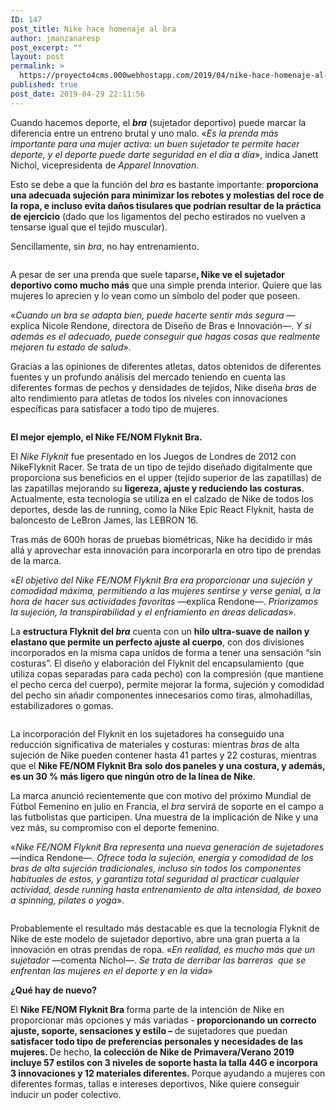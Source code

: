 ```yaml
---
ID: 147
post_title: Nike hace homenaje al bra
author: jmanzanaresp
post_excerpt: ""
layout: post
permalink: >
  https://proyecto4cms.000webhostapp.com/2019/04/nike-hace-homenaje-al-bra
published: true
post_date: 2019-04-29 22:11:56
---
```

<!-- wp:paragraph -->
<p>Cuando hacemos deporte, el <strong><em>bra</em></strong> (sujetador deportivo) puede marcar la diferencia entre un entreno brutal y uno malo. «<em>Es
 la prenda más importante para una mujer activa: un buen sujetador te 
permite hacer deporte, y el deporte puede darte seguridad en el día a 
día</em>», indica Janett Nichol, vicepresidenta de <em>Apparel Innovation</em>.&nbsp;</p>
<!-- /wp:paragraph -->

<!-- wp:paragraph -->
<p>Esto se debe a que la función del <em>bra</em> es bastante importante: <strong>proporciona
 una adecuada sujeción para minimizar los rebotes y molestias del roce 
de la ropa, e incluso evita daños tisulares que podrían resultar de la 
práctica de ejercicio</strong> (dado que los ligamentos del pecho estirados no vuelven a tensarse igual que el tejido muscular).</p>
<!-- /wp:paragraph -->

<!-- wp:paragraph -->
<p>Sencillamente, sin <em>bra</em>, no hay entrenamiento.</p>
<!-- /wp:paragraph -->

<!-- wp:image -->
<figure class="wp-block-image"><img src="https://running.es/sites/default/files/styles/super-big/public/nike-bra-group-flyknitfenom-web_86004.jpg?itok=ztS0JWe3" alt=""/></figure>
<!-- /wp:image -->

<!-- wp:paragraph -->
<p>A pesar de ser una prenda que suele taparse<strong>, Nike ve el sujetador deportivo como mucho más</strong>&nbsp;que una simple prenda interior. Quiere que las mujeres lo aprecien y lo vean como un símbolo del poder que poseen.</p>
<!-- /wp:paragraph -->

<!-- wp:paragraph -->
<p>«<em>Cuando un bra se adapta bien, puede hacerte sentir más segura</em> — explica Nicole Rendone, directora de Diseño de Bras e Innovación—. <em>Y si además es el adecuado, puede conseguir que hagas cosas que realmente mejoren tu estado de salud</em>».</p>
<!-- /wp:paragraph -->

<!-- wp:paragraph -->
<p>Gracias a las opiniones de diferentes atletas, datos obtenidos de 
diferentes fuentes y un profundo análisis del mercado teniendo en cuenta
 las diferentes formas de pechos y densidades de tejidos, Nike diseña <em>bras</em> de alto rendimiento para atletas de todos los niveles con innovaciones específicas para satisfacer a todo tipo de mujeres.</p>
<!-- /wp:paragraph -->

<!-- wp:image -->
<figure class="wp-block-image"><img src="https://running.es/sites/default/files/styles/super-big/public/nike-bra-group-bold-motion-indy-fenom-web_86001.jpg?itok=3GKW6aOD" alt=""/></figure>
<!-- /wp:image -->

<!-- wp:paragraph -->
<p><strong>El mejor ejemplo, el Nike FE/NOM Flyknit Bra.</strong></p>
<!-- /wp:paragraph -->

<!-- wp:paragraph -->
<p>El <em>Nike Flyknit</em> fue presentado en los Juegos de Londres de 
2012 con NikeFlyknit Racer. Se trata de un tipo de tejido diseñado 
digitalmente que proporciona sus beneficios en el upper (tejido superior
 de las zapatillas) de las zapatillas mejorando su <strong>ligereza, ajuste y reduciendo las costuras</strong>.
 Actualmente, esta tecnología se utiliza en el calzado de Nike de todos 
los deportes, desde las de running, como la Nike Epic React Flyknit, 
hasta de baloncesto de LeBron James, las LEBRON 16.</p>
<!-- /wp:paragraph -->

<!-- wp:paragraph -->
<p>Tras más de 600h horas de pruebas biométricas, Nike ha decidido ir 
más allá y aprovechar esta innovación para incorporarla en otro tipo de 
prendas de la marca.</p>
<!-- /wp:paragraph -->

<!-- wp:paragraph -->
<p>«<em>El objetivo del Nike FE/NOM Flyknit Bra era proporcionar una 
sujeción y comodidad máxima, permitiendo a las mujeres sentirse y verse 
genial, a la hora de hacer sus actividades favoritas</em> —explica Rendone—. <em>Priorizamos la sujeción, la transpirabilidad y el enfriamiento en áreas delicadas</em>».&nbsp;</p>
<!-- /wp:paragraph -->

<!-- wp:paragraph -->
<p>La&nbsp;<strong>estructura Flyknit del&nbsp;<em>bra</em></strong>&nbsp;cuenta con un&nbsp;<strong>hilo ultra-suave de nailon y elastano que permite un perfecto ajuste al cuerpo</strong>,
 con dos divisiones incorporados en la misma capa unidos de forma a 
tener una sensación “sin costuras”. El diseño y elaboración del Flyknit 
del encapsulamiento (que utiliza copas separadas para cada pecho) con la
 compresión (que mantiene el pecho cerca del cuerpo), permite mejorar la
 forma, sujeción y comodidad del pecho sin añadir componentes 
innecesarios como tiras, almohadillas, estabilizadores o gomas.</p>
<!-- /wp:paragraph -->

<!-- wp:image -->
<figure class="wp-block-image"><img src="https://running.es/sites/default/files/styles/super-big/public/nike-bra-group-indy-fenom-motion-sneakersswoosh-bold-web_86002.jpg?itok=slSmxYVB" alt=""/></figure>
<!-- /wp:image -->

<!-- wp:paragraph -->
<p>La incorporación del Flyknit en los sujetadores ha conseguido una reducción significativa de materiales y costuras: mientras <em>bras</em> de alta sujeción de Nike pueden contener hasta 41 partes y 22 costuras, mientras que el <strong>Nike FE/NOM Flyknit Bra</strong> <strong>solo dos paneles y una costura, y además, es un 30 % más ligero que ningún otro de la línea de Nike</strong>.</p>
<!-- /wp:paragraph -->

<!-- wp:paragraph -->
<p>La marca anunció recientemente que con motivo del próximo Mundial de Fútbol Femenino en julio en Francia, el <em>bra</em>
 servirá de soporte en el campo a las futbolistas que participen. Una 
muestra de la implicación de Nike y una vez más, su compromiso con el 
deporte femenino.</p>
<!-- /wp:paragraph -->

<!-- wp:paragraph -->
<p>«<em>Nike FE/NOM Flyknit Bra representa una nueva generación de sujetadores</em> —indica Rendone—. <em>Ofrece
 toda la sujeción, energía y comodidad de los bras de alta sujeción 
tradicionales, incluso sin todos los componentes habituales de estos, y 
garantiza total seguridad al practicar cualquier actividad, desde 
running hasta entrenamiento de alta intensidad, de boxeo a spinning, 
pilates o yoga</em>».</p>
<!-- /wp:paragraph -->

<!-- wp:image -->
<figure class="wp-block-image"><img src="https://running.es/sites/default/files/styles/super-big/public/nike-bra-group-flyknit-fenom-web_86003_1.jpg?itok=Eti3xnYs" alt=""/></figure>
<!-- /wp:image -->

<!-- wp:paragraph -->
<p>Probablemente el resultado más destacable es que la tecnología 
Flyknit de Nike de este modelo de sujetador deportivo, abre una gran 
puerta a la innovación en otras prendas de ropa. «<em>En realidad, es mucho más que un sujetador</em> —comenta Nichol—. <em>Se trata de derribar las barreras &nbsp;que se enfrentan las mujeres en el deporte y en la vida</em>»</p>
<!-- /wp:paragraph -->

<!-- wp:paragraph -->
<p><strong>¿Qué hay de nuevo?</strong></p>
<!-- /wp:paragraph -->

<!-- wp:paragraph -->
<p>El <strong>Nike FE/NOM Flyknit Bra </strong>forma parte de la intención de Nike en proporcionar más opciones y más variadas -<strong> proporcionando un correcto ajuste, soporte, sensaciones y estilo – </strong>de sujetadores que puedan<strong> satisfacer todo tipo de preferencias personales y necesidades de las mujeres. </strong>De hecho,<strong>
 la colección de Nike de Primavera/Verano 2019 incluye 57 estilos con 3 
niveles de soporte hasta la talla 44G e incorpora 3 innovaciones y 12 
materiales diferentes. </strong>Porque ayudando a mujeres con diferentes
 formas, tallas e intereses deportivos, Nike quiere conseguir inducir un
 poder colectivo.</p>
<!-- /wp:paragraph -->